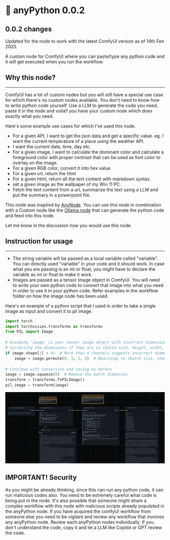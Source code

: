# 🚀 anyPython 0.0.2

## 0.0.2 changes
Updated for the node to work with the latest ComfyUI version as of 14th Fen 2025.

A custom node for ComfyUI where you can paste/type any python code and it will get executed when you run the workflow.

## Why this node?
-----------
ComfyUI has a lot of custom nodes but you will still have a special use case for which there's no custom nodes available. You don't need to know how to write python code yourself. Use a LLM to generate the code you need, paste it in the node and voila!! you have your custom node which does exactly what you need.

Here's some example use cases for which I've used this node.
- For a given API, I want to get the json data and get a specific value. eg. I want the current temperature of a place using the weather API.
- I want the current date, time, day etc.
- For a given image, I want to calculate the dominant color and calculate a foreground color with proper contrast that can be used as font color to overlay on the image.
- For a given RGB color, convert it into hex value.
- For a given url, return the html
- For a given html, return all the text content with markdown syntax.
- set a given image as the wallpaper of my Win 11 PC.
- Fetch the text content from a url, summarize the text using a LLM and put the summary in a powerpoint file.


This node was inspired by [AnyNode](https://github.com/lks-ai/anynode).
You can use this node in combination with a Custom node like the [Ollama node](https://github.com/stavsap/comfyui-ollama) that can generate the python code and feed into this node.

Let me know in the discussion how you would use this node.

## Instruction for usage
-----------
- The string variable will be passed as a local variable called "variable". You can directly used "variable" in your code and it should work. In case what you are passing is an int or float, you might have to declare the variable as int or float to make it work.
- Images are passed as a tensor image object in ComfyUI. You will need to write your own python code to convert that image into what you need in order to use it in your python code. Refer examples in the workflow folder on how the image node has been used.

Here's an example of a python script that I used in order to take a single image as input and convert it to pil image.

```python
import torch
import torchvision.transforms as transforms
from PIL import Image

# Assuming 'image' is your tensor image object with incorrect dimensions
# Correcting the dimensions if they are in (batch size, height, width, channels) format
if image.shape[1] > 4:  # More than 4 channels suggests incorrect dimension order
    image = image.permute(0, 3, 1, 2)  # Rearrange to (batch size, channels, height, width)

# Continue with conversion and saving as before
image = image.squeeze(0)  # Remove the batch dimension
transform = transforms.ToPILImage()
pil_image = transform(image)

```

![ComfyUI anyPython example workflow](/resources/img/comfyUI-anyPython-example-workflow.png)


## IMPORTANT! Security
As you might be already thinking, since this can run any python code, it can run malicious codes also. You need to be extremely careful what code is being put in the node. It's also possible that someone might share a complex workflow with this node with malicious scripts already populated in the anyPython node. If you have acquired the comfyUI workflow from someone else you need to be vigilant and review any workflow that involves any anyPython node. Review each anyPython nodes individually. If you don't understand the code, copy it and let a LLM like Copilot or GPT review the code.
